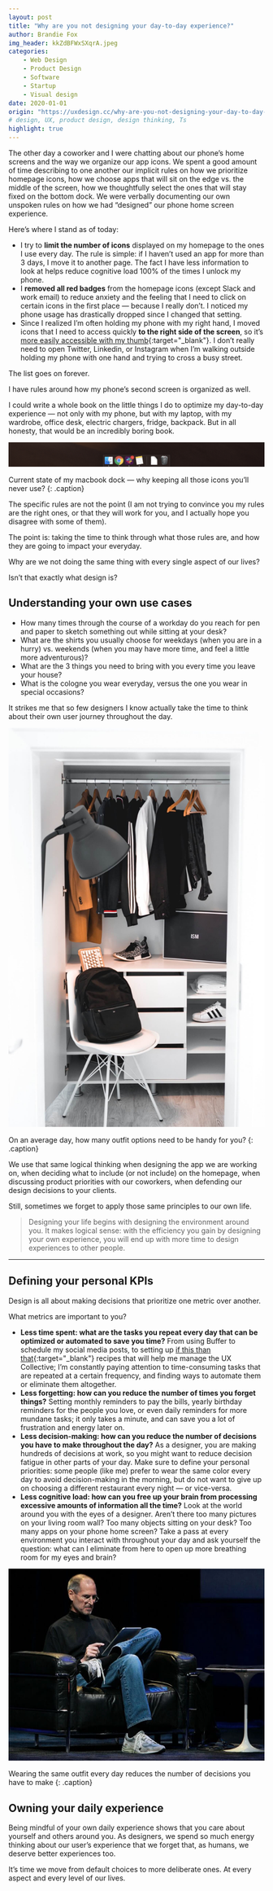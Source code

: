```yaml
---
layout: post
title: "Why are you not designing your day-to-day experience?"
author: Brandie Fox
img_header: kkZdBFWxSXqrA.jpeg
categories:
    - Web Design
    - Product Design
    - Software
    - Startup
    - Visual design
date: 2020-01-01
origin: "https://uxdesign.cc/why-are-you-not-designing-your-day-to-day-experience-269ec91d7d7"
# design, UX, product design, design thinking, Ts
highlight: true
---
```

The other day a coworker and I were chatting about our phone’s home screens and the way we organize our app icons. We spent a good amount of time describing to one another our implicit rules on how we prioritize homepage icons, how we choose apps that will sit on the edge vs. the middle of the screen, how we thoughtfully select the ones that will stay fixed on the bottom dock. We were verbally documenting our own unspoken rules on how we had “designed” our phone home screen experience.

Here’s where I stand as of today:

- I try to **limit the number of icons** displayed on my homepage to the ones I use every day. The rule is simple: if I haven’t used an app for more than 3 days, I move it to another page. The fact I have less information to look at helps reduce cognitive load 100% of the times I unlock my phone.
- I **removed all red badges** from the homepage icons (except Slack and work email) to reduce anxiety and the feeling that I need to click on certain icons in the first place — because I really don’t. I noticed my phone usage has drastically dropped since I changed that setting.
- Since I realized I’m often holding my phone with my right hand, I moved icons that I need to access quickly **to the right side of the screen**, so it’s [more easily accessible with my thumb](https://www.lukew.com/ff/entry.asp?1927 "Designing for large screen smartphones"){:target="_blank"}. I don’t really need to open Twitter, Linkedin, or Instagram when I’m walking outside holding my phone with one hand and trying to cross a busy street.

The list goes on forever.

I have rules around how my phone’s second screen is organized as well.

I could write a whole book on the little things I do to optimize my day-to-day experience — not only with my phone, but with my laptop, with my wardrobe, office desk, electric chargers, fridge, backpack. But in all honesty, that would be an incredibly boring book.

![Current state of my macbook dock — why keeping all those icons you’ll never use?](assets/img/brandiefox/KxGgHtx7AVRQ.png)

Current state of my macbook dock — why keeping all those icons you’ll never use?
{: .caption}

The specific rules are not the point (I am not trying to convince you my rules are the right ones, or that they will work for you, and I actually hope you disagree with some of them).

The point is: taking the time to think through what those rules are, and how they are going to impact your everyday.

Why are we not doing the same thing with every single aspect of our lives?

Isn’t that exactly what design is?

## Understanding your own use cases

- How many times through the course of a workday do you reach for pen and paper to sketch something out while sitting at your desk?
- What are the shirts you usually choose for weekdays (when you are in a hurry) vs. weekends (when you may have more time, and feel a little more adventurous)?
- What are the 3 things you need to bring with you every time you leave your house?
- What is the cologne you wear everyday, versus the one you wear in special occasions?

It strikes me that so few designers I know actually take the time to think about their own user journey throughout the day.

![On an average day, how many outfit options need to be handy for you?](assets/img/brandiefox/M7ECms0x3sLA.jpeg)

On an average day, how many outfit options need to be handy for you?
{: .caption}

We use that same logical thinking when designing the app we are working on, when deciding what to include (or not include) on the homepage, when discussing product priorities with our coworkers, when defending our design decisions to your clients.

Still, sometimes we forget to apply those same principles to our own life.

> Designing your life begins with designing the environment around you. It makes logical sense: with the efficiency you gain by designing your own experience, you will end up with more time to design experiences to other people.

* * *

## Defining your personal KPIs

Design is all about making decisions that prioritize one metric over another.

What metrics are important to you?

- **Less time spent: what are the tasks you repeat every day that can be optimized or automated to save you time?**
From using Buffer to schedule my social media posts, to setting up [if this than that](https://ifttt.com/ "Make your work more productive"){:target="_blank"} recipes that will help me manage the UX Collective; I’m constantly paying attention to time-consuming tasks that are repeated at a certain frequency, and finding ways to automate them or eliminate them altogether.
- **Less forgetting: how can you reduce the number of times you forget things?**
Setting monthly reminders to pay the bills, yearly birthday reminders for the people you love, or even daily reminders for more mundane tasks; it only takes a minute, and can save you a lot of frustration and energy later on.
- **Less decision-making: how can you reduce the number of decisions you have to make throughout the day?**
As a designer, you are making hundreds of decisions at work, so you might want to reduce decision fatigue in other parts of your day. Make sure to define your personal priorities: some people (like me) prefer to wear the same color every day to avoid decision-making in the morning, but do not want to give up on choosing a different restaurant every night — or vice-versa.
- **Less cognitive load: how can you free up your brain from processing excessive amounts of information all the time?**
Look at the world around you with the eyes of a designer. Aren’t there too many pictures on your living room wall? Too many objects sitting on your desk? Too many apps on your phone home screen? Take a pass at every environment you interact with throughout your day and ask yourself the question: what can I eliminate from here to open up more breathing room for my eyes and brain?

![Wearing the same outfit every day reduces the number of decisions you have to make](assets/img/brandiefox/KWB9CH3khldKjZ.jpg)

Wearing the same outfit every day reduces the number of decisions you have to make
{: .caption}

## Owning your daily experience

Being mindful of your own daily experience shows that you care about yourself and others around you. As designers, we spend so much energy thinking about our user’s experience that we forget that, as humans, we deserve better experiences too.

It’s time we move from default choices to more deliberate ones. At every aspect and every level of our lives.